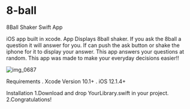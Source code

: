 # 8-ball

8Ball Shaker Swift App

iOS app built in xcode. App Displays 8ball shaker. If you ask the 8ball a question it will answer for you. If can push the ask button or shake the iphone for it to display your answer. This app answers your questions at random. This app was made to make your everyday decisions easier!!

![img_0687](https://user-images.githubusercontent.com/44739350/53134506-73016e80-3545-11e9-9588-677b5b58562f.PNG)


Requirements
. Xcode Version 10.1+
. iOS 12.1.4+

Installation
1.Download and drop YourLibrary.swift in your project.
2.Congratulations!

